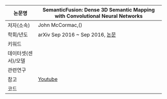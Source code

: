 |논문명 | SemanticFusion: Dense 3D Semantic Mapping with Convolutional Neural Networks |
| --- | --- |
| 저자\(소속\) | John McCormac,\(\) |
| 학회/년도 | arXiv Sep 2016 ~ Sep 2016, [논문](https://arxiv.org/abs/1609.05130) |
| 키워드 | |
| 데이터셋(센서)/모델 | |
| 관련연구||
| 참고 |[Youtube](https://www.youtube.com/watch?v=cGuoyNY54kU) |
| 코드 | |



